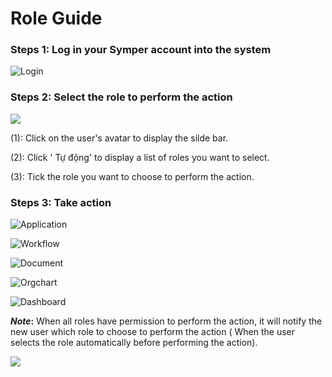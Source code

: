 # Role Guide

### Steps 1: Log in your Symper account into the system

![Login](<../.gitbook/assets/3 (1).png>)

### Steps 2: Select the role to perform the action

![](<../.gitbook/assets/1 (3).png>)

(1): Click on the user's avatar to display the silde bar.

(2): Click ' Tự động' to display a list of roles you want to select.

(3): Tick the role you want to choose to perform the action.

### Steps 3: Take action

![Application](<../.gitbook/assets/2 (1).png>)

![Workflow](../.gitbook/assets/3.png)

![Document](../.gitbook/assets/4.png)

![Orgchart](../.gitbook/assets/5.png)

![Dashboard](<../.gitbook/assets/6 (1).png>)

_**Note**_**:** When all roles have permission to perform the action, it will notify the new user which role to choose to perform the action ( When the user selects the role automatically before performing the action).

![](../.gitbook/assets/10.png)
